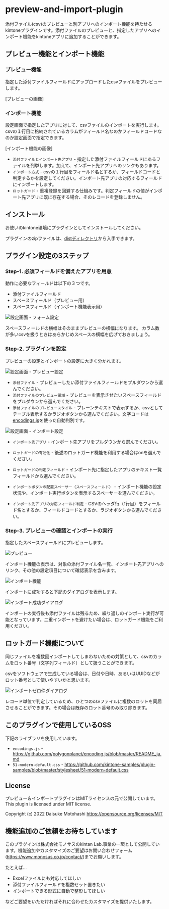 # preview-and-import-plugin

添付ファイル(csv)のプレビューと別アプリへのインポート機能を持たせるkintoneプラグインです。添付ファイルのプレビューと、指定したアプリへのインポート機能をkintoneアプリに追加することができます。

## プレビュー機能とインポート機能

### プレビュー機能
指定した添付ファイルフィールドにアップロードしたcsvファイルをプレビューします。

[プレビューの画像]

### インポート機能
設定画面で指定したアプリに対して、csvファイルのインポートを実行します。csvの１行目に格納されているカラムがフィールド名なのかフィールドコードなのか設定画面で指定できます。

[インポート機能の画像]

- `添付ファイルとインポート先アプリ` - 指定した添付ファイルフィールドにあるファイルを列挙します。加えて、インポート先アプリへのリンクもあります。
- `インポート方式` - csvの１行目をフィールド名とするか、フィールドコードと判定するかを設定してください。インポート先アプリの対応するフィールドにインポートします。
- `ロットガード` - 重複登録を回避する仕組みです。判定フィールドの値がインポート先アプリに既に存在する場合、そのレコードを登録しません。

## インストール

お使いのkintone環境にプラグインとしてインストールしてください。

プラグインのzipファイルは、[distディレクトリ](https://github.com/motohasystem/preview-and-import-plugin/tree/main/dist)から入手できます。

## プラグイン設定の3ステップ

### Step-1. 必須フィールドを備えたアプリを用意

動作に必要なフィールドは以下の３つです。

- 添付ファイルフィールド
- スペースフィールド（プレビュー用）
- スペースフィールド（インポート機能表示用）

![設定画面 - フォーム設定](img/form_setting.png)

スペースフィールドの横幅はそのままプレビューの横幅になります。
カラム数が多いcsvを扱うときはあらかじめスペースの横幅を広げておきましょう。


### Step-2. プラグインを設定

プレビューの設定とインポートの設定に大きく分かれます。

![設定画面 - プレビュー設定](img/setting_preview.png)

- `添付ファイル` - プレビューしたい添付ファイルフィールドをプルダウンから選んでください。
- `添付ファイルのプレビュー領域` - プレビューを表示させたいスペースフィールドをプルダウンから選んでください。
- `添付ファイルのプレビュースタイル` - プレーンテキストで表示するか、csvとしてテーブル表示するかラジオボタンから選んでください。文字コードは[encodings.js](https://github.com/polygonplanet/encoding.js/blob/master/README_ja.md)を使った自動判別です。


![設定画面 - インポート設定](img/setting_import.png)

- `インポート先アプリ` - インポート先アプリをプルダウンから選んでください。
- `ロットガードの有効化` - 後述のロットガード機能を利用する場合はonを選んでください。
- `ロットガードの判定フィールド` - インポート先に指定したアプリのテキスト一覧フィールドから選んでください。

- `インポートボタンの配置スペーサー（スペースフィールド）` - インポート機能の設定状況や、インポート実行ボタンを表示するスペーサーを選んでください。
- `インポート先アプリの対応フィールド判定` - CSVのヘッダ行（1行目）をフィールド名とするか、フィールドコードとするか、ラジオボタンから選んでください。


### Step-3. プレビューの確認とインポートの実行

指定したスペースフィールドにプレビューします。

![プレビュー](img/ss_preview.png)

インポート機能の表示は、対象の添付ファイル名一覧、インポート先アプリへのリンク、その他の設定項目について確認表示を含みます。

![インポート機能](img/ss_import.png)

インポートに成功すると下記のダイアログを表示します。

![インポート成功ダイアログ](img/succeeded_import.png)

インポートの実行後も添付ファイルは残るため、繰り返しのインポート実行が可能となっています。二重インポートを避けたい場合は、ロットガード機能をご利用ください。

## ロットガード機能について

同じファイルを複数回インポートしてしまわないための対策として、csvのカラムをロット番号（文字列フィールド）として扱うことができます。

csvをソフトウェアで生成している場合は、日付や日時、あるいはUUIDなどがロット番号として使いやすいかと思います。

![インポートゼロ件ダイアログ](img/zero_imported.png.png)

レコード単位で判定しているため、ひとつのcsvファイルに複数のロットを同居させることができます。その場合は既存のロット番号のみ取り除きます。

## このプラグインで使用しているOSS

下記のライブラリを使用しています。

- `encodings.js` - https://github.com/polygonplanet/encoding.js/blob/master/README_ja.md
- `51-modern-default.css` -  https://github.com/kintone-samples/plugin-samples/blob/master/stylesheet/51-modern-default.css

## License

プレビュー＆インポートプラグインはMITライセンスの元で公開しています。
This plugin is licensed under MIT license.

Copyright (c) 2022 Daisuke Motohashi
https://opensource.org/licenses/MIT


## 機能追加のご依頼をお待ちしています

このプラグインは株式会社モノサスのkintan Lab.事業の一環として公開しています。機能追加やカスタマイズのご要望はお問い合わせフォーム(https://www.monosus.co.jp/contact/)までお願いします。

たとえば...

- Excelファイルにも対応してほしい
- 添付ファイルフィールドを複数セット置きたい
- インポートできる形式に自動で整形してほしい

などご要望をいただければそれに合わせたカスタマイズを提供いたします。
